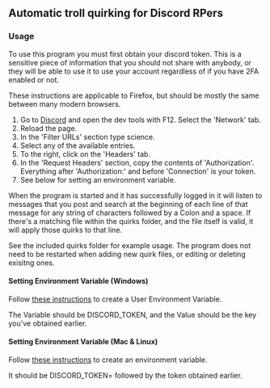 ## Automatic troll quirking for Discord RPers

### Usage

To use this program you must first obtain your discord token. This is a sensitive piece of information that you should not share with anybody, or they will be able to use it to use your account regardless of if you have 2FA enabled or not.

These instructions are applicable to Firefox, but should be mostly the same between many modern browsers.

1. Go to [Discord](https://discord.com/channels/@me) and open the dev tools with F12. Select the 'Network' tab.
2. Reload the page.
3. In the 'Filter URLs' section type science.
4. Select any of the available entries.
5. To the right, click on the 'Headers' tab.
6. In the 'Request Headers' section, copy the contents of 'Authorization'. Everything after 'Authorization:' and before 'Connection' is your token.
7. See below for setting an environment variable.

When the program is started and it has successfully logged in it will listen to messages that you post and search at the beginning of each line of that message for any string of characters followed by a Colon and a space. If there's a matching file within the quirks folder, and the file itself is valid, it will apply those quirks to that line. 

See the included quirks folder for example usage. The program does not need to be restarted when adding new quirk files, or editing or deleting exisitng ones.

#### Setting Environment Variable (Windows)

Follow [these instructions](https://docs.oracle.com/en/database/oracle/machine-learning/oml4r/1.5.1/oread/creating-and-modifying-environment-variables-on-windows.html) to create a User Environment Variable. 

The Variable should be DISCORD_TOKEN, and the Value should be the key you've obtained earlier.

#### Setting Environment Variable (Mac & Linux)

Follow [these instructions](https://phoenixnap.com/kb/set-environment-variable-mac) to create an environment variable.

It should be DISCORD_TOKEN= followed by the token obtained earlier.





